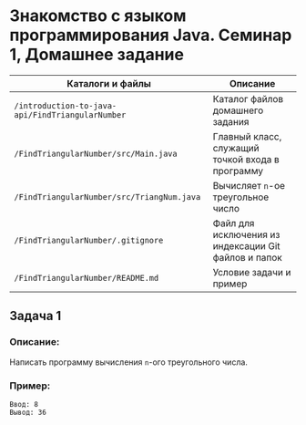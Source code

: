 # Знакомство с языком программирования Java. Семинар 1, Домашнее задание

Каталоги и файлы                                 | Описание
-------------------------------------------------|-----------------------------------------------------
`/introduction-to-java-api/FindTriangularNumber` | Каталог файлов домашнего задания
`/FindTriangularNumber/src/Main.java`            | Главный класс, служащий точкой входа в программу
`/FindTriangularNumber/src/TriangNum.java`       | Вычисляет `n`-ое треугольное число 
`/FindTriangularNumber/.gitignore`               | Файл для исключения из индексации Git файлов и папок
`/FindTriangularNumber/README.md`                | Условие задачи и пример

## Задача 1

### Описание:

Написать программу вычисления `n`-ого треугольного числа.

### Пример:

```
Ввод: 8
Вывод: 36
```
